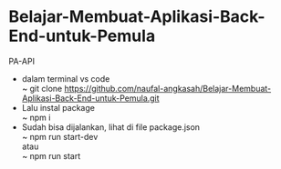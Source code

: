 # Belajar-Membuat-Aplikasi-Back-End-untuk-Pemula
PA-API
- dalam terminal vs code<br />
  ~ git clone https://github.com/naufal-angkasah/Belajar-Membuat-Aplikasi-Back-End-untuk-Pemula.git
- Lalu instal package <br />
  ~ npm i
- Sudah bisa dijalankan, lihat di file package.json <br />
  ~ npm run start-dev<br />
atau<br />
~ npm run start
